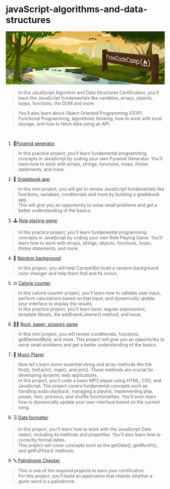 # javaScript-algorithms-and-data-structures
![freecodecamp img](imagens/image.png)

> In this JavaScript Algorithm and Data Structures Certification, you'll learn the JavaScript fundamentals like variables, arrays, objects, loops, functions, the DOM and more.

> You'll also learn about Object Oriented Programming (OOP), Functional Programming, algorithmic thinking, how to work with local storage, and how to fetch data using an API.

<br>

1. 🔺[Pyramid generator](01-pyramid-generator)
> In this practice project, you'll learn fundamental programming concepts in JavaScript by coding your own Pyramid Generator. You'll learn how to work with arrays, strings, functions, loops, if/else statements, and more.
2. 🎒 [Gradebook app](02-gradebook-app)
> In this mini project, you will get to review JavaScript fundamentals like functions, variables, conditionals and more by building a gradebook app.  
> This will give you an opportunity to solve small problems and get a better understanding of the basics.
3. 🕹️ [Role playing game](03-role-playing-game)
> In this practice project, you'll learn fundamental programming concepts in JavaScript by coding your own Role Playing Game. You'll learn how to work with arrays, strings, objects, functions, loops, if/else statements, and more.
4. 🔵 [Random background](04-random-background)
> In this project, you will help CamperBot build a random background color changer and help them find and fix errors.
5. ⚖️ [Calorie counter](05-calorie-counter)
> In this calorie counter project, you'll learn how to validate user input, perform calculations based on that input, and dynamically update your interface to display the results.  
>In this practice project, you'll learn basic regular expressions, template literals, the addEventListener() method, and more.
6. 👋🏻 [Rock, paper, scissors game](06-rock-paper-scissors/)
>In this mini project, you will review conditionals, functions, getElementById, and more. This project will give you an opportunity to solve small problems and get a better understanding of the basics.
7. 🎵 [Music Player](07-music-player)
>Now let's learn some essential string and array methods like the find(), forEach(), map(), and join(). These methods are crucial for developing dynamic web applications.  
>In this project, you'll code a basic MP3 player using HTML, CSS, and JavaScript. The project covers fundamental concepts such as handling audio playback, managing a playlist, implementing play, pause, next, previous, and shuffle functionalities. You'll even learn how to dynamically update your user interface based on the current song.
8. 🗓️ [Date formatter](08-date-formatter)
>In this project, you'll learn how to work with the JavaScript Date object, including its methods and properties. You'll also learn how to correctly format dates.  
>This project will cover concepts such as the getDate(), getMonth(), and getFullYear() methods.
9. 🔤 [Palindrome Checker](09-palindrome-checker)
>This is one of the required projects to earn your certification.  
>For this project, you'll build an application that checks whether a given word is a palindrome.